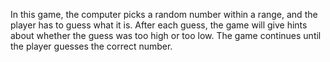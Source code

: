 In this game, the computer picks a random number within a range, and the player has to guess what it is. After each guess, the game will give hints about whether the guess was too high or too low. The game continues until the player guesses the correct number.
